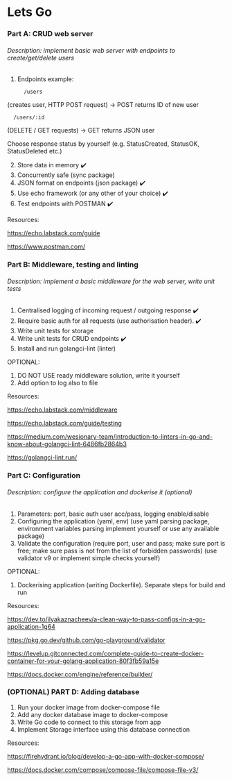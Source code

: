 # Lets Go

### Part A: CRUD web server

###### Description: implement basic web server with endpoints to create/get/delete users

1. Endpoints example:
   
         /users

(creates user, HTTP POST request) -> POST returns ID of new user
   
      /users/:id 

(DELETE / GET requests) -> GET returns JSON user
   
Choose response status by yourself (e.g. StatusCreated, StatusOK, StatusDeleted etc.)

2. Store data in memory :heavy_check_mark:
3. Concurrently safe (sync package)
4. JSON format on endpoints (json package) :heavy_check_mark:
5. Use echo framework (or any other of your choice) :heavy_check_mark:
6. Test endpoints with POSTMAN :heavy_check_mark:

Resources:


https://echo.labstack.com/guide


https://www.postman.com/

### Part B: Middleware, testing and linting

###### Description: implement a basic middleware for the web server, write unit tests

1. Centralised logging of incoming request / outgoing response :heavy_check_mark:
2. Require basic auth for all requests (use authorisation header). :heavy_check_mark:
3. Write unit tests for storage
4. Write unit tests for CRUD endpoints :heavy_check_mark:
5. Install and run golangci-lint (linter)

OPTIONAL:
1. DO NOT USE ready middleware solution, write it yourself
2. Add option to log also to file

Resources:

https://echo.labstack.com/middleware

https://echo.labstack.com/guide/testing

https://medium.com/wesionary-team/introduction-to-linters-in-go-and-know-about-golangci-lint-6486fb2864b3

https://golangci-lint.run/

### Part C: Configuration

###### Description: configure the application and dockerise it (optional)

1. Parameters: port, basic auth user acc/pass, logging enable/disable
2. Configuring the application (yaml, env) (use yaml parsing package, environment variables parsing implement yourself or use any available package)
3. Validate the configuration (require port, user and pass; make sure port is free; make sure pass is not from the list of forbidden passwords) (use validator v9 or implement simple checks yourself)

OPTIONAL:
1. Dockerising application (writing Dockerfile). Separate steps for build and run


Resources:

https://dev.to/ilyakaznacheev/a-clean-way-to-pass-configs-in-a-go-application-1g64

https://pkg.go.dev/github.com/go-playground/validator

https://levelup.gitconnected.com/complete-guide-to-create-docker-container-for-your-golang-application-80f3fb59a15e

https://docs.docker.com/engine/reference/builder/


### (OPTIONAL) PART D: Adding database

1. Run your docker image from docker-compose file 
2. Add any docker database image to docker-compose
3. Write Go code to connect to this storage from app
4. Implement Storage interface using this database connection

Resources:

https://firehydrant.io/blog/develop-a-go-app-with-docker-compose/

https://docs.docker.com/compose/compose-file/compose-file-v3/



